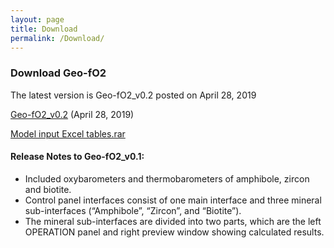 ```yaml
---
layout: page
title: Download
permalink: /Download/
---
```


### __Download Geo-fO2__

The latest version is Geo-fO2_v0.2 posted on April 28, 2019

[Geo-fO2_v0.2](files/Geo-fO2_v0.2.exe) (April 28, 2019)

[Model input Excel tables.rar](files/Model_Input_Excel_Tables.rar)

#### __Release Notes to Geo-fO2_v0.1:__

- Included oxybarometers and thermobarometers of amphibole, zircon and biotite.
- Control panel interfaces consist of one main interface and three mineral sub-interfaces (“Amphibole”, “Zircon”, and “Biotite”).
- The mineral sub-interfaces are divided into two parts, which are the left OPERATION panel and right preview window showing calculated results.
